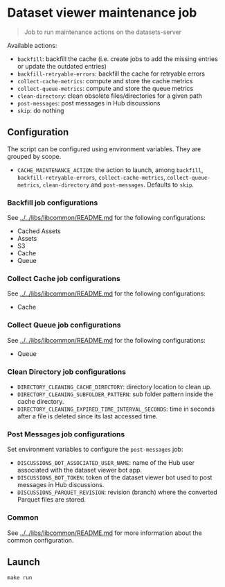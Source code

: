 # Dataset viewer maintenance job

> Job to run maintenance actions on the datasets-server

Available actions:

- `backfill`: backfill the cache (i.e. create jobs to add the missing entries or update the outdated entries)
- `backfill-retryable-errors`: backfill the cache for retryable errors
- `collect-cache-metrics`: compute and store the cache metrics
- `collect-queue-metrics`: compute and store the queue metrics
- `clean-directory`: clean obsolete files/directories for a given path
- `post-messages`: post messages in Hub discussions
- `skip`: do nothing

## Configuration

The script can be configured using environment variables. They are grouped by scope.

- `CACHE_MAINTENANCE_ACTION`: the action to launch, among `backfill`, `backfill-retryable-errors`, `collect-cache-metrics`, `collect-queue-metrics`, `clean-directory` and `post-messages`. Defaults to `skip`.

### Backfill job configurations

See [../../libs/libcommon/README.md](../../libs/libcommon/README.md) for the following configurations:
- Cached Assets
- Assets
- S3
- Cache
- Queue

### Collect Cache job configurations

See [../../libs/libcommon/README.md](../../libs/libcommon/README.md) for the following configurations:
- Cache

### Collect Queue job configurations

See [../../libs/libcommon/README.md](../../libs/libcommon/README.md) for the following configurations:
- Queue

### Clean Directory job configurations

- `DIRECTORY_CLEANING_CACHE_DIRECTORY`: directory location to clean up.
- `DIRECTORY_CLEANING_SUBFOLDER_PATTERN`: sub folder pattern inside the cache directory.
- `DIRECTORY_CLEANING_EXPIRED_TIME_INTERVAL_SECONDS`: time in seconds after a file is deleted since its last accessed time.

### Post Messages job configurations

Set environment variables to configure the `post-messages` job:

- `DISCUSSIONS_BOT_ASSOCIATED_USER_NAME`: name of the Hub user associated with the dataset viewer bot app.
- `DISCUSSIONS_BOT_TOKEN`: token of the dataset viewer bot used to post messages in Hub discussions.
- `DISCUSSIONS_PARQUET_REVISION`: revision (branch) where the converted Parquet files are stored.


### Common

See [../../libs/libcommon/README.md](../../libs/libcommon/README.md) for more information about the common configuration.

## Launch

```shell
make run
```

